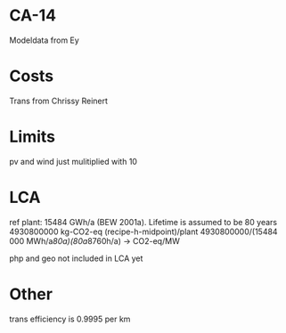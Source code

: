 # CA-14 #
Modeldata from Ey

# Costs #
Trans from Chrissy Reinert

# Limits #
pv and wind just mulitiplied with 10

# LCA #
ref plant: 15484 GWh/a (BEW 2001a). Lifetime is assumed to be 80 years
4930800000 kg-CO2-eq (recipe-h-midpoint)/plant
4930800000/(15484 000 MWh/a*80a)(80a*8760h/a) → CO2-eq/MW

php and geo not included in LCA yet

# Other #
trans efficiency is 0.9995 per km
